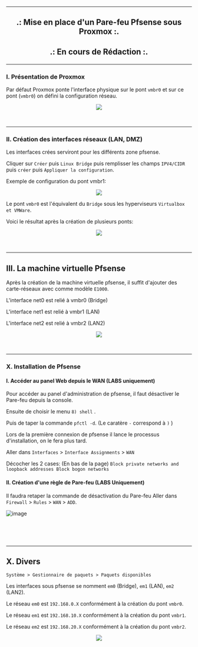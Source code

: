 ------------------------------------------------------------------------------------------------------------------------------------------------------------------------------------------------------------
## <p align='center'>.: Mise en place d'un Pare-feu Pfsense sous Proxmox :.<p>

## <p align='center'>.: En cours de Rédaction :.<p>

------------------------------------------------------------------------------------------------------------------------------------------------------------------------------------------------------------
### I. Présentation de Proxmox
Par défaut Proxmox ponte l'interface physique sur le pont `vmbr0` et sur ce pont (`vmbr0`) on défini la configuration réseau.
<p align="center">
   <img src="https://github.com/dexter74/Linux/assets/35907/cf7cca38-ef06-4641-aed9-dad773960bf6">
</p>

<br />

------------------------------------------------------------------------------------------------------------------------------------------------------------------------------------------------------------
### II. Création des interfaces réseaux (LAN, DMZ)

Les interfaces crées serviront pour les différents zone pfsense.

Cliquer sur `Créer` puis `Linux Bridge` puis remplisser les champs `IPV4/CIDR` puis `créer` puis `Appliquer la configuration`.

Exemple de configuration du pont vmbr1:
<p align="center">
   <img src="https://github.com/dexter74/Linux/assets/35907/5737edd3-4e5e-46b5-944e-a36840b7759a">
</p>

Le pont `vmbr0` est l'équivalent du `Bridge` sous les hyperviseurs `Virtualbox et VMWare`.

Voici le résultat après la création de plusieurs ponts:
<p align="center">
   <img src="https://github.com/dexter74/Linux/assets/35907/725fb2ef-3670-407d-9794-b2abab21d753">
</p>

<br />

------------------------------------------------------------------------------------------------------------------------------------------------------------------------------------------------------------
## III. La machine virtuelle Pfsense
Après la création de la machine virtuelle pfsense, il suffit d'ajouter des carte-réseaux avec comme modèle `E1000`.

L'interface net0 est relié à vmbr0 (Bridge)

L'interface net1 est relié à vmbr1 (LAN)

L'interface net2 est relié à vmbr2 (LAN2)

<p align="center">
   <img src="https://github.com/dexter74/Linux/assets/35907/58faba21-275a-41e7-b90b-20ea6de9fbab)">
</p>


<br />

------------------------------------------------------------------------------------------------------------------------------------------------------------------------------------------------------------
### X. Installation de Pfsense
#### I. Accéder au panel Web depuis le WAN (LABS uniquement)
Pour accéder au panel d'administration de pfsense, il faut désactiver le Pare-feu depuis la console.

Ensuite de choisir le menu `8) shell` .

Puis de taper la commande `pfctl -d`. (Le caratère `-` correspond à `)` ) 

Lors de la première connexion de pfsense il lance le processus d'installation, on le fera plus tard.

Aller dans `Interfaces` > `Interface Assignments` > `WAN`

Décocher les 2 cases: (En bas de la page)
`Block private networks and loopback addresses
Block bogon networks
`

#### II. Création d'une règle de Pare-feu (LABS Uniquement)
Il faudra retaper la commande de désactivation du Pare-feu
Aller dans `Firewall` > `Rules` > `WAN` > `ADD`.

![image](https://github.com/dexter74/Linux/assets/35907/6521e252-7569-4721-b687-ab7b3b8472dd)

<br /><br /><br />









------------------------------------------------------------------------------------------------------------------------------------------------------------------------------------------------------------
## X. Divers
```
Système > Gestionnaire de paquets > Paquets disponibles
```
Les interfaces sous pfsense se nomment `em0` (Bridge), `em1` (LAN), `em2` (LAN2).

Le réseau `em0` est `192.168.0.X`  conformément à la création du pont `vmbr0`.

Le réseau `em1` est `192.168.10.X` conformément à la création du pont `vmbr1`.

Le réseau `em2` est `192.168.20.X` conformément à la création du pont `vmbr2`.


<p align="center">
   <img src="https://github.com/dexter74/Linux/assets/35907/b2138f3a-f0da-4227-be57-82db695be0fa">
</p>

